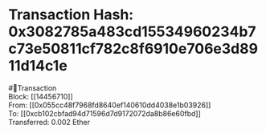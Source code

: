 
Transaction Hash: 0x3082785a483cd15534960234b7c73e50811cf782c8f6910e706e3d8911d14c1e
====================================================================================
  
#💸Transaction  
Block: [[14456710]]  
From: [[0x055cc48f7968fd8640ef140610dd4038e1b03926]]  
To: [[0xcb102cbfad94d71596d7d9172072da8b86e60fbd]]  
Transferred: 0.002 Ether